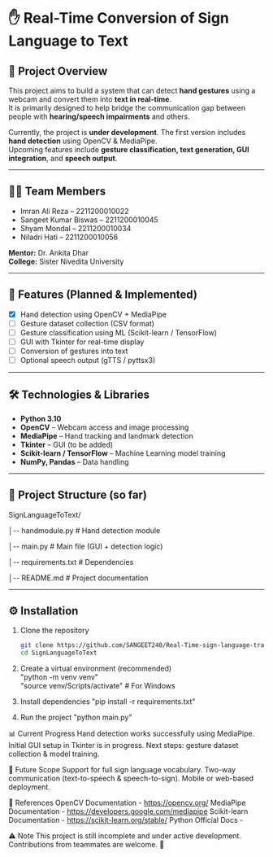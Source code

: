 # ✋ Real-Time Conversion of Sign Language to Text  

## 📌 Project Overview  
This project aims to build a system that can detect **hand gestures** using a webcam and convert them into **text in real-time**.  
It is primarily designed to help bridge the communication gap between people with **hearing/speech impairments** and others.  

Currently, the project is **under development**. The first version includes **hand detection** using OpenCV & MediaPipe.  
Upcoming features include **gesture classification, text generation, GUI integration**, and **speech output**.  

---

## 👨‍💻 Team Members  
- Imran Ali Reza – 2211200010022  
- Sangeet Kumar Biswas – 2211200010045  
- Shyam Mondal – 2211200010034  
- Niladri Hati – 2211200010056  

**Mentor:** Dr. Ankita Dhar  
**College:** Sister Nivedita University  

---

## 🚀 Features (Planned & Implemented)  
- [x] Hand detection using OpenCV + MediaPipe  
- [ ] Gesture dataset collection (CSV format)  
- [ ] Gesture classification using ML (Scikit-learn / TensorFlow)  
- [ ] GUI with Tkinter for real-time display  
- [ ] Conversion of gestures into text  
- [ ] Optional speech output (gTTS / pyttsx3)  

---

## 🛠️ Technologies & Libraries  
- **Python 3.10**  
- **OpenCV** – Webcam access and image processing  
- **MediaPipe** – Hand tracking and landmark detection  
- **Tkinter** – GUI (to be added)  
- **Scikit-learn / TensorFlow** – Machine Learning model training  
- **NumPy, Pandas** – Data handling  

---

## 📂 Project Structure (so far)  
SignLanguageToText/

│-- handmodule.py # Hand detection module

│-- main.py # Main file (GUI + detection logic)

│-- requirements.txt # Dependencies

│-- README.md # Project documentation


---

## ⚙️ Installation  

1. Clone the repository  
   ```bash
   git clone https://github.com/SANGEET240/Real-Time-sign-language-translator.git
   cd SignLanguageToText

2. Create a virtual environment (recommended)  
"python -m venv venv"  
"source venv/Scripts/activate"   # For Windows  

3. Install dependencies
"pip install -r requirements.txt"

4. Run the project
"python main.py"

📊 Current Progress
Hand detection works successfully using MediaPipe.
Initial GUI setup in Tkinter is in progress.
Next steps: gesture dataset collection & model training.

🔮 Future Scope
Support for full sign language vocabulary.
Two-way communication (text-to-speech & speech-to-sign).
Mobile or web-based deployment.

📖 References
OpenCV Documentation - https://opencv.org/
MediaPipe Documentation - https://developers.google.com/mediapipe
Scikit-learn Documentation - https://scikit-learn.org/stable/
Python Official Docs - 

⚠️ Note
This project is still incomplete and under active development. Contributions from teammates are welcome. 🚀